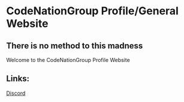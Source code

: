 # CodeNationGroup Profile/General Website
## There is no method to this madness

Welcome to the CodeNationGroup Profile Website

## Links:
[Discord](https://codenationgroup.github.io/etc/discord)

